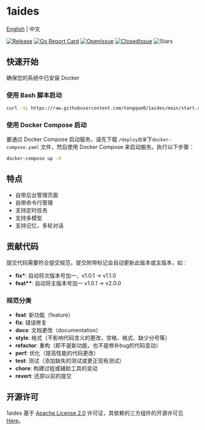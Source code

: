 # 1aides

[English](README.md) | 中文

[![Release](https://img.shields.io/github/v/release/tongque0/1aides)](https://github.com/tongque0/1aides/releases)
[![Go Report Card](https://goreportcard.com/badge/github.com/tongque0/1aides)](https://goreportcard.com/report/github.com/tongque0/1aides)
[![OpenIssue](https://img.shields.io/github/issues/tongque0/1aides)](https://github.com/tongque0/1aides/issues)
[![ClosedIssue](https://img.shields.io/github/issues-closed/tongque0/1aides)](https://github.com/tongque0/1aides/issues?q=is%3Aissue+is%3Aclosed)
![Stars](https://img.shields.io/github/stars/tongque0/1aides)


## 快速开始

确保您的系统中已安装 Docker
### 使用 Bash 脚本启动


```bash
curl -sL https://raw.githubusercontent.com/tongque0/1aides/main/start.sh -o start.sh && chmod +x start.sh && ./start.sh
```

### 使用 Docker Compose 启动

要通过 Docker Compose 启动服务，请先下载 `/deploy目录`下`docker-compose.yaml` 文件，然后使用 Docker Compose 来启动服务。执行以下步骤：

   ```bash
   docker-compose up -d
   ```



## 特点

- 自带后台管理页面
- 自带命令行管理
- 支持定时任务
- 支持多模型
- 支持记忆，多轮对话

## 贡献代码

提交代码需要符合提交规范，提交附带标记会自动更新此版本或主版本，如：
- **fix\***: 自动将次版本号加一，v1.0.1 -> v1.1.0
- **feat\*\***: 自动将主版本号加一 v1.0.1 -> v2.0.0

### 规范分类

- **feat**: 新功能（feature）
- **fix**: 错误修复
- **docs**: 文档更改（documentation）
- **style**: 格式（不影响代码含义的更改，空格、格式、缺少分号等）
- **refactor**: 重构（即不是新功能，也不是修补bug的代码变动）
- **perf**: 优化（提高性能的代码更改）
- **test**: 测试（添加缺失的测试或更正现有测试）
- **chore**: 构建过程或辅助工具的变动
- **revert**: 还原以前的提交

## 开源许可

1aides 基于 [Apache License 2.0](https://github.com/tongque0/1aides/LICENSE) 许可证，其依赖的三方组件的开源许可见 [Here](https://github.com/eatmoreapple/openwechat/blob/master/LICENSE)。

